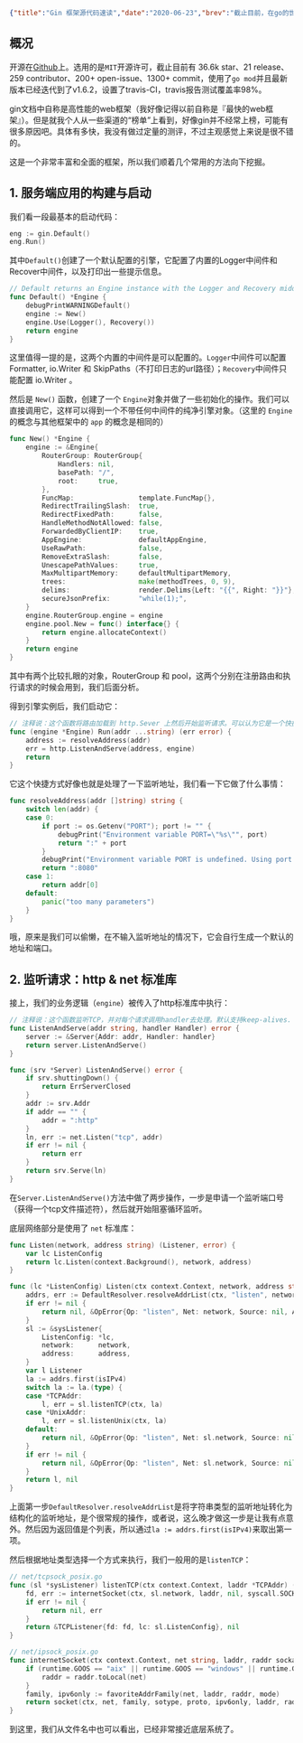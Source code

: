 ```json lw-blog-meta
{"title":"Gin 框架源代码速读","date":"2020-06-23","brev":"截止目前，在go的世界中，gin 应当算是最最流行的框架了。它简单、轻便，非常适合前后端分离的开发模式（即后端只负责数据交互，不负责渲染）。它的流行程度，从各大招聘平台的岗位描述上可见一斑。","tags":["Golang","坑","源码"]}
```



## 概况

开源在[Github](https://github.com/gin-gonic/gin)上。选用的是`MIT`开源许可，截止目前有 36.6k star、21 release、259 contributor、200+ open-issue、1300+ commit，使用了`go mod`并且最新版本已经迭代到了v1.6.2，设置了travis-CI，travis报告测试覆盖率98%。

gin文档中自称是高性能的web框架（我好像记得以前自称是『最快的web框架』）。但是就我个人从一些渠道的“榜单”上看到，好像gin并不经常上榜，可能有很多原因吧。具体有多快，我没有做过定量的测评，不过主观感觉上来说是很不错的。

这是一个非常丰富和全面的框架，所以我们顺着几个常用的方法向下挖掘。

## 1. 服务端应用的构建与启动

我们看一段最基本的启动代码：

```go
eng := gin.Default()
eng.Run()
```

其中`Default()`创建了一个默认配置的引擎，它配置了内置的Logger中间件和Recover中间件，以及打印出一些提示信息。

```go
// Default returns an Engine instance with the Logger and Recovery middleware already attached.
func Default() *Engine {
	debugPrintWARNINGDefault()
	engine := New()
	engine.Use(Logger(), Recovery())
	return engine
}
```

这里值得一提的是，这两个内置的中间件是可以配置的。`Logger`中间件可以配置 Formatter, io.Writer 和 SkipPaths（不打印日志的url路径）；`Recovery`中间件只能配置 io.Writer 。

然后是 `New()` 函数，创建了一个 `Engine`对象并做了一些初始化的操作。我们可以直接调用它，这样可以得到一个不带任何中间件的纯净引擎对象。（这里的 `Engine` 的概念与其他框架中的 `app` 的概念是相同的）

```go
func New() *Engine {
	engine := &Engine{
		RouterGroup: RouterGroup{
			Handlers: nil,
			basePath: "/",
			root:     true,
		},
		FuncMap:                template.FuncMap{},
		RedirectTrailingSlash:  true,
		RedirectFixedPath:      false,
		HandleMethodNotAllowed: false,
		ForwardedByClientIP:    true,
		AppEngine:              defaultAppEngine,
		UseRawPath:             false,
		RemoveExtraSlash:       false,
		UnescapePathValues:     true,
		MaxMultipartMemory:     defaultMultipartMemory,
		trees:                  make(methodTrees, 0, 9),
		delims:                 render.Delims{Left: "{{", Right: "}}"},
		secureJsonPrefix:       "while(1);",
	}
	engine.RouterGroup.engine = engine
	engine.pool.New = func() interface{} {
		return engine.allocateContext()
	}
	return engine
}
```

其中有两个比较扎眼的对象，RouterGroup 和 pool，这两个分别在注册路由和执行请求的时候会用到，我们后面分析。

得到引擎实例后，我们启动它：

```go
// 注释说：这个函数将路由加载到 http.Sever 上然后开始监听请求。可以认为它是一个快捷方式。
func (engine *Engine) Run(addr ...string) (err error) {
	address := resolveAddress(addr)
	err = http.ListenAndServe(address, engine)
	return
}
```

它这个快捷方式好像也就是处理了一下监听地址，我们看一下它做了什么事情：

```go
func resolveAddress(addr []string) string {
	switch len(addr) {
	case 0:
		if port := os.Getenv("PORT"); port != "" {
			debugPrint("Environment variable PORT=\"%s\"", port)
			return ":" + port
		}
		debugPrint("Environment variable PORT is undefined. Using port :8080 by default")
		return ":8080"
	case 1:
		return addr[0]
	default:
		panic("too many parameters")
	}
}
```

哦，原来是我们可以偷懒，在不输入监听地址的情况下，它会自行生成一个默认的地址和端口。

## 2. 监听请求：http & net 标准库

接上，我们的业务逻辑（`engine`）被传入了http标准库中执行：

```go
// 注释说：这个函数监听TCP，并对每个请求调用handler去处理。默认支持keep-alives.
func ListenAndServe(addr string, handler Handler) error {
	server := &Server{Addr: addr, Handler: handler}
	return server.ListenAndServe()
}

func (srv *Server) ListenAndServe() error {
	if srv.shuttingDown() {
		return ErrServerClosed
	}
	addr := srv.Addr
	if addr == "" {
		addr = ":http"
	}
	ln, err := net.Listen("tcp", addr)
	if err != nil {
		return err
	}
	return srv.Serve(ln)
}
```

在`Server.ListenAndServe()`方法中做了两步操作，一步是申请一个监听端口号（获得一个tcp文件描述符），然后就开始阻塞循环监听。

底层网络部分是使用了 `net` 标准库：

```go
func Listen(network, address string) (Listener, error) {
	var lc ListenConfig
	return lc.Listen(context.Background(), network, address)
}

func (lc *ListenConfig) Listen(ctx context.Context, network, address string) (Listener, error) {
	addrs, err := DefaultResolver.resolveAddrList(ctx, "listen", network, address, nil)
	if err != nil {
		return nil, &OpError{Op: "listen", Net: network, Source: nil, Addr: nil, Err: err}
	}
	sl := &sysListener{
		ListenConfig: *lc,
		network:      network,
		address:      address,
	}
	var l Listener
	la := addrs.first(isIPv4)
	switch la := la.(type) {
	case *TCPAddr:
		l, err = sl.listenTCP(ctx, la)
	case *UnixAddr:
		l, err = sl.listenUnix(ctx, la)
	default:
		return nil, &OpError{Op: "listen", Net: sl.network, Source: nil, Addr: la, Err: &AddrError{Err: "unexpected address type", Addr: address}}
	}
	if err != nil {
		return nil, &OpError{Op: "listen", Net: sl.network, Source: nil, Addr: la, Err: err} // l is non-nil interface containing nil pointer
	}
	return l, nil
}
```

上面第一步`DefaultResolver.resolveAddrList`是将字符串类型的监听地址转化为结构化的监听地址，是个很常规的操作，或者说，这么晚才做这一步是让我有点意外。然后因为返回值是个列表，所以通过`la := addrs.first(isIPv4)`来取出第一项。

然后根据地址类型选择一个方式来执行，我们一般用的是`listenTCP`：

```go
// net/tcpsock_posix.go
func (sl *sysListener) listenTCP(ctx context.Context, laddr *TCPAddr) (*TCPListener, error) {
	fd, err := internetSocket(ctx, sl.network, laddr, nil, syscall.SOCK_STREAM, 0, "listen", sl.ListenConfig.Control)
	if err != nil {
		return nil, err
	}
	return &TCPListener{fd: fd, lc: sl.ListenConfig}, nil
}

// net/ipsock_posix.go
func internetSocket(ctx context.Context, net string, laddr, raddr sockaddr, sotype, proto int, mode string, ctrlFn func(string, string, syscall.RawConn) error) (fd *netFD, err error) {
	if (runtime.GOOS == "aix" || runtime.GOOS == "windows" || runtime.GOOS == "openbsd") && mode == "dial" && raddr.isWildcard() {
		raddr = raddr.toLocal(net)
	}
	family, ipv6only := favoriteAddrFamily(net, laddr, raddr, mode)
	return socket(ctx, net, family, sotype, proto, ipv6only, laddr, raddr, ctrlFn)
}
```

到这里，我们从文件名中也可以看出，已经非常接近底层系统了。